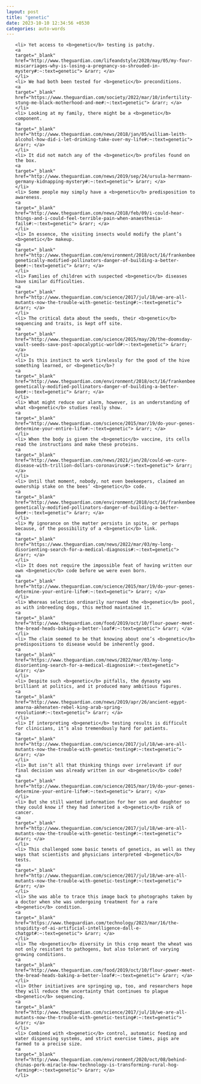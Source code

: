 ```yaml
---
layout: post
title: "genetic"
date: 2023-10-10 12:34:56 +0530
categories: auto-words
---
```

<ol>

    <li> Yet access to <b>genetic</b> testing is patchy.
    <a 
    target="_blank" 
    href="http://www.theguardian.com/lifeandstyle/2020/may/05/my-four-miscarriages-why-is-losing-a-pregnancy-so-shrouded-in-mystery#:~:text=genetic"> &rarr; </a>
    </li>
    <li> We had both been tested for <b>genetic</b> preconditions.
    <a 
    target="_blank" 
    href="https://www.theguardian.com/society/2022/mar/10/infertility-stung-me-black-motherhood-and-me#:~:text=genetic"> &rarr; </a>
    </li>
    <li> Looking at my family, there might be a <b>genetic</b> component.
    <a 
    target="_blank" 
    href="http://www.theguardian.com/news/2018/jan/05/william-leith-alcohol-how-did-i-let-drinking-take-over-my-life#:~:text=genetic"> &rarr; </a>
    </li>
    <li> It did not match any of the <b>genetic</b> profiles found on the box.
    <a 
    target="_blank" 
    href="http://www.theguardian.com/news/2019/sep/24/ursula-herrmann-germany-kidnapping-mystery#:~:text=genetic"> &rarr; </a>
    </li>
    <li> Some people may simply have a <b>genetic</b> predisposition to awareness.
    <a 
    target="_blank" 
    href="http://www.theguardian.com/news/2018/feb/09/i-could-hear-things-and-i-could-feel-terrible-pain-when-anaesthesia-fails#:~:text=genetic"> &rarr; </a>
    </li>
    <li> In essence, the visiting insects would modify the plant’s <b>genetic</b> makeup.
    <a 
    target="_blank" 
    href="http://www.theguardian.com/environment/2018/oct/16/frankenbees-genetically-modified-pollinators-danger-of-building-a-better-bee#:~:text=genetic"> &rarr; </a>
    </li>
    <li> Families of children with suspected <b>genetic</b> diseases have similar difficulties.
    <a 
    target="_blank" 
    href="http://www.theguardian.com/science/2017/jul/18/we-are-all-mutants-now-the-trouble-with-genetic-testing#:~:text=genetic"> &rarr; </a>
    </li>
    <li> The critical data about the seeds, their <b>genetic</b> sequencing and traits, is kept off site.
    <a 
    target="_blank" 
    href="http://www.theguardian.com/science/2015/may/20/the-doomsday-vault-seeds-save-post-apocalyptic-world#:~:text=genetic"> &rarr; </a>
    </li>
    <li> Is this instinct to work tirelessly for the good of the hive something learned, or <b>genetic</b>?
    <a 
    target="_blank" 
    href="http://www.theguardian.com/environment/2018/oct/16/frankenbees-genetically-modified-pollinators-danger-of-building-a-better-bee#:~:text=genetic"> &rarr; </a>
    </li>
    <li> What might reduce our alarm, however, is an understanding of what <b>genetic</b> studies really show.
    <a 
    target="_blank" 
    href="http://www.theguardian.com/science/2015/mar/19/do-your-genes-determine-your-entire-life#:~:text=genetic"> &rarr; </a>
    </li>
    <li> When the body is given the <b>genetic</b> vaccine, its cells read the instructions and make these proteins.
    <a 
    target="_blank" 
    href="http://www.theguardian.com/news/2021/jan/28/could-we-cure-disease-with-trillion-dollars-coronavirus#:~:text=genetic"> &rarr; </a>
    </li>
    <li> Until that moment, nobody, not even beekeepers, claimed an ownership stake on the bees’ <b>genetic</b> code.
    <a 
    target="_blank" 
    href="http://www.theguardian.com/environment/2018/oct/16/frankenbees-genetically-modified-pollinators-danger-of-building-a-better-bee#:~:text=genetic"> &rarr; </a>
    </li>
    <li> My ignorance on the matter persists in spite, or perhaps because, of the possibility of a <b>genetic</b> link.
    <a 
    target="_blank" 
    href="https://www.theguardian.com/news/2022/mar/03/my-long-disorienting-search-for-a-medical-diagnosis#:~:text=genetic"> &rarr; </a>
    </li>
    <li> It does not require the impossible feat of having written our own <b>genetic</b> code before we were even born.
    <a 
    target="_blank" 
    href="http://www.theguardian.com/science/2015/mar/19/do-your-genes-determine-your-entire-life#:~:text=genetic"> &rarr; </a>
    </li>
    <li> Whereas selection ordinarily narrowed the <b>genetic</b> pool, as with inbreeding dogs, this method maintained it.
    <a 
    target="_blank" 
    href="http://www.theguardian.com/food/2019/oct/10/flour-power-meet-the-bread-heads-baking-a-better-loaf#:~:text=genetic"> &rarr; </a>
    </li>
    <li> The claim seemed to be that knowing about one’s <b>genetic</b> predispositions to disease would be inherently good.
    <a 
    target="_blank" 
    href="https://www.theguardian.com/news/2022/mar/03/my-long-disorienting-search-for-a-medical-diagnosis#:~:text=genetic"> &rarr; </a>
    </li>
    <li> Despite such <b>genetic</b> pitfalls, the dynasty was brilliant at politics, and it produced many ambitious figures.
    <a 
    target="_blank" 
    href="http://www.theguardian.com/news/2019/apr/26/ancient-egypt-amarna-akhenaten-rebel-king-arab-spring-revolution#:~:text=genetic"> &rarr; </a>
    </li>
    <li> If interpreting <b>genetic</b> testing results is difficult for clinicians, it’s also tremendously hard for patients.
    <a 
    target="_blank" 
    href="http://www.theguardian.com/science/2017/jul/18/we-are-all-mutants-now-the-trouble-with-genetic-testing#:~:text=genetic"> &rarr; </a>
    </li>
    <li> But isn’t all that thinking things over irrelevant if our final decision was already written in our <b>genetic</b> code?
    <a 
    target="_blank" 
    href="http://www.theguardian.com/science/2015/mar/19/do-your-genes-determine-your-entire-life#:~:text=genetic"> &rarr; </a>
    </li>
    <li> But she still wanted information for her son and daughter so they could know if they had inherited a <b>genetic</b> risk of cancer.
    <a 
    target="_blank" 
    href="http://www.theguardian.com/science/2017/jul/18/we-are-all-mutants-now-the-trouble-with-genetic-testing#:~:text=genetic"> &rarr; </a>
    </li>
    <li> This challenged some basic tenets of genetics, as well as they ways that scientists and physicians interpreted <b>genetic</b> tests.
    <a 
    target="_blank" 
    href="http://www.theguardian.com/science/2017/jul/18/we-are-all-mutants-now-the-trouble-with-genetic-testing#:~:text=genetic"> &rarr; </a>
    </li>
    <li> She was able to trace this image back to photographs taken by a doctor when she was undergoing treatment for a rare <b>genetic</b> condition.
    <a 
    target="_blank" 
    href="https://www.theguardian.com/technology/2023/mar/16/the-stupidity-of-ai-artificial-intelligence-dall-e-chatgpt#:~:text=genetic"> &rarr; </a>
    </li>
    <li> The <b>genetic</b> diversity in this crop meant the wheat was not only resistant to pathogens, but also tolerant of varying growing conditions.
    <a 
    target="_blank" 
    href="http://www.theguardian.com/food/2019/oct/10/flour-power-meet-the-bread-heads-baking-a-better-loaf#:~:text=genetic"> &rarr; </a>
    </li>
    <li> Other initiatives are springing up, too, and researchers hope they will reduce the uncertainty that continues to plague <b>genetic</b> sequencing.
    <a 
    target="_blank" 
    href="http://www.theguardian.com/science/2017/jul/18/we-are-all-mutants-now-the-trouble-with-genetic-testing#:~:text=genetic"> &rarr; </a>
    </li>
    <li> Combined with <b>genetic</b> control, automatic feeding and water dispensing systems, and strict exercise times, pigs are farmed to a precise size.
    <a 
    target="_blank" 
    href="http://www.theguardian.com/environment/2020/oct/08/behind-chinas-pork-miracle-how-technology-is-transforming-rural-hog-farming#:~:text=genetic"> &rarr; </a>
    </li>